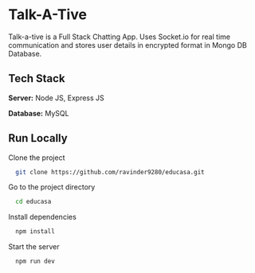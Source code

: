 
# Talk-A-Tive

Talk-a-tive is a Full Stack Chatting App.
Uses Socket.io for real time communication and stores user details in encrypted format in Mongo DB Database.
## Tech Stack



**Server:** Node JS, Express JS

**Database:** MySQL
  

## Run Locally

Clone the project

```bash
  git clone https://github.com/ravinder9280/educasa.git
```

Go to the project directory

```bash
  cd educasa
```

Install dependencies

```bash
  npm install
```



Start the server

```bash
  npm run dev
```


  
